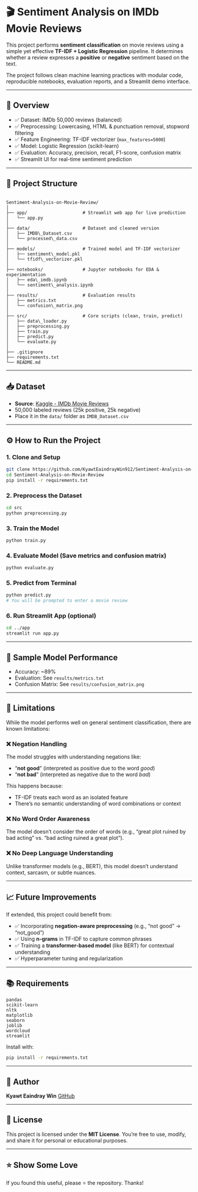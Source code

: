 # 🎬 Sentiment Analysis on IMDb Movie Reviews

This project performs **sentiment classification** on movie reviews using a simple yet effective **TF-IDF + Logistic Regression** pipeline. It determines whether a review expresses a **positive** or **negative** sentiment based on the text.

The project follows clean machine learning practices with modular code, reproducible notebooks, evaluation reports, and a Streamlit demo interface.

---

## 🧠 Overview

- ✅ Dataset: IMDb 50,000 reviews (balanced)
- ✅ Preprocessing: Lowercasing, HTML & punctuation removal, stopword filtering
- ✅ Feature Engineering: TF-IDF vectorizer (`max_features=5000`)
- ✅ Model: Logistic Regression (scikit-learn)
- ✅ Evaluation: Accuracy, precision, recall, F1-score, confusion matrix
- ✅ Streamlit UI for real-time sentiment prediction

---

## 📁 Project Structure

```

Sentiment-Analysis-on-Movie-Review/
│
├── app/                     # Streamlit web app for live prediction
│   └── app.py
│
├── data/                    # Dataset and cleaned version
│   ├── IMDB\_Dataset.csv
│   └── processed\_data.csv
│
├── models/                  # Trained model and TF-IDF vectorizer
│   ├── sentiment\_model.pkl
│   └── tfidf\_vectorizer.pkl
│
├── notebooks/               # Jupyter notebooks for EDA & experimentation
│   ├── eda\_imdb.ipynb
│   └── sentiment\_analysis.ipynb
│
├── results/                 # Evaluation results
│   ├── metrics.txt
│   └── confusion\_matrix.png
│
├── src/                     # Core scripts (clean, train, predict)
│   ├── data\_loader.py
│   ├── preprocessing.py
│   ├── train.py
│   ├── predict.py
│   └── evaluate.py
│
├── .gitignore
├── requirements.txt
└── README.md

````

---

## 📥 Dataset

- **Source**: [Kaggle - IMDb Movie Reviews](https://www.kaggle.com/datasets/lakshmi25npathi/imdb-dataset-of-50k-movie-reviews)
- 50,000 labeled reviews (25k positive, 25k negative)
- Place it in the `data/` folder as `IMDB_Dataset.csv`

---

## ⚙️ How to Run the Project

### 1. Clone and Setup

```bash
git clone https://github.com/KyawtEaindrayWin912/Sentiment-Analysis-on-Movie-Reviews.git
cd Sentiment-Analysis-on-Movie-Review
pip install -r requirements.txt
````

### 2. Preprocess the Dataset

```bash
cd src
python preprocessing.py
```

### 3. Train the Model

```bash
python train.py
```

### 4. Evaluate Model (Save metrics and confusion matrix)

```bash
python evaluate.py
```

### 5. Predict from Terminal

```bash
python predict.py
# You will be prompted to enter a movie review
```

### 6. Run Streamlit App (optional)

```bash
cd ../app
streamlit run app.py
```

---

## 🧪 Sample Model Performance

* Accuracy: \~89%
* Evaluation: See `results/metrics.txt`
* Confusion Matrix: See `results/confusion_matrix.png`

---

## 📌 Limitations

While the model performs well on general sentiment classification, there are known limitations:

### ❌ Negation Handling

The model struggles with understanding negations like:

* “**not good**” (interpreted as positive due to the word *good*)
* “**not bad**” (interpreted as negative due to the word *bad*)

This happens because:

* TF-IDF treats each word as an isolated feature
* There’s no semantic understanding of word combinations or context

### ❌ No Word Order Awareness

The model doesn’t consider the order of words (e.g., “great plot ruined by bad acting” vs. “bad acting ruined a great plot”).

### ❌ No Deep Language Understanding

Unlike transformer models (e.g., BERT), this model doesn’t understand context, sarcasm, or subtle nuances.

---

## 📈 Future Improvements

If extended, this project could benefit from:

* ✅ Incorporating **negation-aware preprocessing** (e.g., “not good” → “not\_good”)
* ✅ Using **n-grams** in TF-IDF to capture common phrases
* ✅ Training a **transformer-based model** (like BERT) for contextual understanding
* ✅ Hyperparameter tuning and regularization

---

## 📚 Requirements

```
pandas
scikit-learn
nltk
matplotlib
seaborn
joblib
wordcloud
streamlit
```

Install with:

```bash
pip install -r requirements.txt
```

---

## 🙋 Author

**Kyawt Eaindray Win**
[GitHub](https://github.com/KyawtEaindrayWin912)

---

## 📄 License

This project is licensed under the **MIT License**.
You’re free to use, modify, and share it for personal or educational purposes.

---

## ⭐ Show Some Love

If you found this useful, please ⭐ the repository. Thanks!
